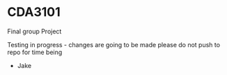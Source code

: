 # CDA3101
Final group Project


Testing in progress - changes are going to be made please do not push to repo for time being
- Jake
